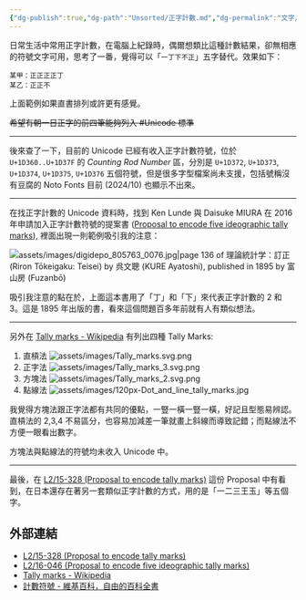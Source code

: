 ```yaml
---
{"dg-publish":true,"dg-path":"Unsorted/正字計數.md","dg-permalink":"文字/正字計數","permalink":"/文字/正字計數/"}
---
```



日常生活中常用正字計數，在電腦上紀錄時，偶爾想類比這種計數結果，卻無相應的符號文字可用，思考了一番，覺得可以「`一丁下不正`」五字替代。效果如下：

```
某甲：正正正正丁
某乙：正正不
```

上面範例如果直書排列或許更有感覺。

~~希望有朝一日正字的前四筆能夠列入 #Unicode 標準~~

----

後來查了一下，目前的 Unicode 已經有收入正字計數符號，位於 `U+1D360..U+1D37F` 的 *Counting Rod Number* 區，分別是 `U+1D372`, `U+1D373`, `U+1D374`, `U+1D375`, `U+1D376` 五個符號，但是很多字型檔案尚未支援，包括號稱沒有豆腐的 Noto Fonts 目前 (2024/10) 也顯示不出來。

----

在找正字計數的 Unicode 資料時，找到 Ken Lunde 與 Daisuke MIURA 在 2016 年申請加入正字計數符號的提案書 ([Proposal to encode five ideographic tally marks](https://www.unicode.org/L2/L2016/16046-ideo-tally-marks.pdf)), 裡面出現一則範例吸引我的注意：

![assets/images/digidepo_805763_0076.jpg|page 136 of 理論統計学：訂正 (Riron Tōkeigaku: Teisei) by 呉文聰 (KURE Ayatoshi), published in 1895 by 富山房 (Fuzanbō)](/img/user/assets/images/digidepo_805763_0076.jpg)

吸引我注意的點在於，上面這本書用了「丁」和「下」來代表正字計數的 2 和 3。這是 1895 年出版的書，看來這個問題百多年前就有人有類似想法。

----

另外在 [Tally marks - Wikipedia](https://en.wikipedia.org/wiki/Tally_marks) 有列出四種 Tally Marks:

1. 直槓法 ![assets/images/Tally_marks.svg.png](/img/user/assets/images/Tally_marks.svg.png)
2. 正字法 ![assets/images/Tally_marks_3.svg.png](/img/user/assets/images/Tally_marks_3.svg.png)
3. 方塊法 ![assets/images/Tally_marks_2.svg.png](/img/user/assets/images/Tally_marks_2.svg.png)
4. 點線法 
![assets/images/120px-Dot_and_line_tally_marks.jpg](/img/user/assets/images/120px-Dot_and_line_tally_marks.jpg)

我覺得方塊法跟正字法都有共同的優點，一豎一橫一豎一橫，好記且型態易辨認。直槓法的 2,3,4 不易區分，也容易加減差一筆就畫上斜線而導致記錯；而點線法不方便一眼看出數字。

方塊法與點線法的符號均未收入 Unicode 中。

----

最後，在 [L2/15-328 (Proposal to encode tally marks)](https://www.unicode.org/L2/L2015/15328-tally-marks.pdf) 這份 Proposal 中有看到，在日本還存在著另一套類似正字計數的方式，用的是「一二三王玉」等五個字。

## 外部連結

- [L2/15-328 (Proposal to encode tally marks)](https://www.unicode.org/L2/L2015/15328-tally-marks.pdf)
- [L2/16-046 (Proposal to encode five ideographic tally marks)](https://www.unicode.org/L2/L2016/16046-ideo-tally-marks.pdf)
- [Tally marks - Wikipedia](https://en.wikipedia.org/wiki/Tally_marks)
- [計數符號 - 維基百科，自由的百科全書](https://zh.wikipedia.org/zh-tw/%E8%AE%A1%E6%95%B0%E7%AC%A6%E5%8F%B7)
